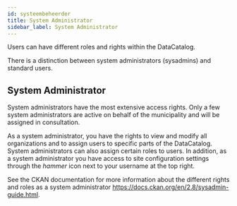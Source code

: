 ```yaml
---
id: systeembeheerder
title: System Administrator
sidebar_label: System Administrator
---
```


Users can have different roles and rights within the DataCatalog.

There is a distinction between system administrators (sysadmins) and standard users.

## System Administrator

System administrators have the most extensive access rights. Only a few system administrators are active on behalf of the municipality and will be assigned in consultation.

As a system administrator, you have the rights to view and modify all organizations and to assign users to specific parts of the DataCatalog. System administrators can also assign certain roles to users. In addition, as a system administrator you have access to site configuration settings through the _hammer_ icon next to your username at the top right.

See the CKAN documentation for more information about the different rights and roles as a system administrator https://docs.ckan.org/en/2.8/sysadmin-guide.html.
